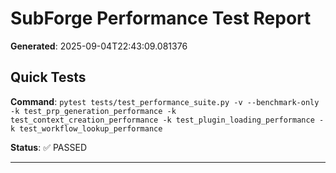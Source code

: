 # SubForge Performance Test Report

**Generated**: 2025-09-04T22:43:09.081376

## Quick Tests

**Command**: `pytest tests/test_performance_suite.py -v --benchmark-only -k test_prp_generation_performance -k test_context_creation_performance -k test_plugin_loading_performance -k test_workflow_lookup_performance`

**Status**: ✅ PASSED


---

